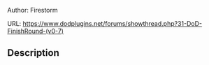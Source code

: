 Author: Firestorm

URL: https://www.dodplugins.net/forums/showthread.php?31-DoD-FinishRound-(v0-7)

## Description

